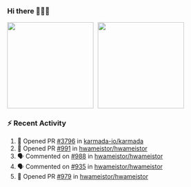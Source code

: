 ### Hi there 👋👋👋

<div style="display: flex; gap: 10px;">
  <img height="200px" src="https://github-readme-stats.vercel.app/api?username=Vacant2333&show_icons=true&theme=flag-india&count_private=true&hide_rank=true&include_all_commits=true">
  <img height="200px" src="https://github-readme-stats.vercel.app/api/top-langs/?username=Vacant2333&layout=donut">
</div>

### :zap: Recent Activity

<!--START_SECTION:activity-->
1. 💪 Opened PR [#3796](https://github.com/karmada-io/karmada/pull/3796) in [karmada-io/karmada](https://github.com/karmada-io/karmada)
2. 💪 Opened PR [#991](https://github.com/hwameistor/hwameistor/pull/991) in [hwameistor/hwameistor](https://github.com/hwameistor/hwameistor)
3. 🗣 Commented on [#988](https://github.com/hwameistor/hwameistor/issues/988#issuecomment-1635373883) in [hwameistor/hwameistor](https://github.com/hwameistor/hwameistor)
4. 🗣 Commented on [#935](https://github.com/hwameistor/hwameistor/issues/935#issuecomment-1630220788) in [hwameistor/hwameistor](https://github.com/hwameistor/hwameistor)
5. 💪 Opened PR [#979](https://github.com/hwameistor/hwameistor/pull/979) in [hwameistor/hwameistor](https://github.com/hwameistor/hwameistor)
<!--END_SECTION:activity-->
